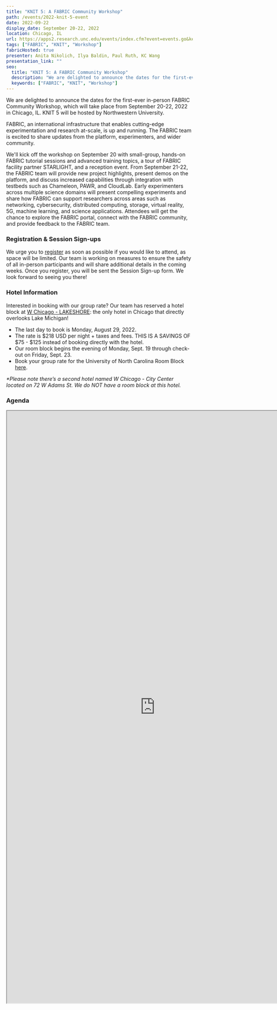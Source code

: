 ```yaml
---
title: "KNIT 5: A FABRIC Community Workshop"
path: /events/2022-knit-5-event
date: 2022-09-22
display_date: September 20-22, 2022
location: Chicago, IL
url: https://apps2.research.unc.edu/events/index.cfm?event=events.go&key=B347
tags: ["FABRIC", "KNIT", "Workshop"]
fabricHosted: true
presenter: Anita Nikolich, Ilya Baldin, Paul Ruth, KC Wang
presentation_link: ""
seo:
  title: "KNIT 5: A FABRIC Community Workshop"
  description: "We are delighted to announce the dates for the first-ever in-person FABRIC Community Workshop, which will take place from September 20-22, 2022 in Chicago, IL. KNIT 5 will be hosted by Northwestern University."
  keywords: ["FABRIC", "KNIT", "Workshop"]
---
```


We are delighted to announce the dates for the first-ever in-person FABRIC Community Workshop, which will take place from September 20-22, 2022 in Chicago, IL. KNIT 5 will be hosted by Northwestern University.

FABRIC, an international infrastructure that enables cutting-edge experimentation and research at-scale, is up and running. The FABRIC team is excited to share updates from the platform, experimenters, and wider community.

We'll kick off the workshop on September 20 with small-group, hands-on FABRIC tutorial sessions and advanced training topics, a tour of FABRIC facility partner STARLIGHT, and a reception event. From September 21-22, the FABRIC team will provide new project highlights, present demos on the platform, and discuss increased capabilities through integration with testbeds such as Chameleon, PAWR, and CloudLab. Early experimenters across multiple science domains will present compelling experiments and share how FABRIC can support researchers across areas such as networking, cybersecurity, distributed computing, storage, virtual reality, 5G, machine learning, and science applications. Attendees will get the chance to explore the FABRIC portal, connect with the FABRIC community, and provide feedback to the FABRIC team.

### Registration & Session Sign-ups

We urge you to [register](https://apps2.research.unc.edu/events/index.cfm?event=events.go&key=B347) as soon as possible if you would like to attend, as space will be limited. Our team is working on measures to ensure the safety of all in-person participants and will share additional details in the coming weeks. Once you register, you will be sent the Session Sign-up form. We look forward to seeing you there!

### Hotel Information

Interested in booking with our group rate? Our team has reserved a hotel block at [W Chicago - LAKESHORE](https://www.google.com/maps/place/W+Chicago+-+Lakeshore/@41.8939186,-87.6153661,17z/): the only hotel in Chicago that directly overlooks Lake Michigan!

- The last day to book is Monday, August 29, 2022.
- The rate is $218 USD per night + taxes and fees. THIS IS A SAVINGS OF $75 - $125 instead of booking directly with the hotel.
- Our room block begins the evening of Monday, Sept. 19 through check-out on Friday, Sept. 23.
- Book your group rate for the University of North Carolina Room Block [here](https://www.marriott.com/events/start.mi?id=1651513173333&key=GRP).

_\*Please note there’s a second hotel named W Chicago - City Center located on 72 W Adams St. We do NOT have a room block at this hotel._

### Agenda

<iframe src="https://docs.google.com/document/d/e/2PACX-1vQQFxN58qvOwI5faqbkBa-UfG3FkvgUeRhkcnp3XXwnER-bPSUE4TaGKQCzySYFR8fXe1WoRJUuhvDj/pub?embedded=true" height="1600" width="800"></iframe>
